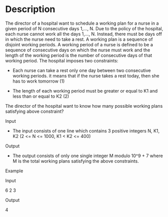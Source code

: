 # Description

The director of a hospital want to schedule a working plan for a nurse in a given period of N consecutive days 1,..., N. Due to the policy of the hospital, each nurse cannot work all the days 1,..., N. Instead, there must be days off in which the nurse need to take a rest. A working plan is a sequence of disjoint working periods. A working period of a nurse is defined to be a sequence of consecutive days on which the nurse must work and the length of the working period is the number of consecutive days of that working period. The hospital imposes two constraints:

- Each nurse can take a rest only one day between two consecutive working periods. it means that if the nurse takes a rest today, then she has to work tomorrow (1)

- The length of each working period must be greater or equal to K1 and less than or equal to K2 (2)

The director of the hospital want to know how many possible working plans satisfying above constraint?	

Input
- The input consists of one line which contains 3 positive integers N, K1, K2 (2 <= N <=  1000, K1 < K2 <= 400)

Output

- The output consists of only one single integer M modulo 10^9 + 7 
where M is the total working plans satisfying the above constraints.

Example

Input

6 2 3

Output

4